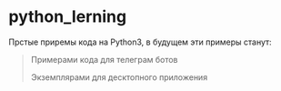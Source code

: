 # python_lerning

Прстые приремы кода на Python3, в будущем эти примеры станут:
> Примерами кода для телеграм ботов
>
> Экземплярами для десктопного приложения

